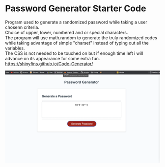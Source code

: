 # Password Generator Starter Code
Program used to generate a randomized password while taking a user chosenn criteria.
<br>
Choice of upper, lower, numbered and or special characters.
<br> 
The program will use  math.random to generate the truly randomized codes while taking advantage of simple "charset" instead of typing out all the variables.
<br> 
The CSS is not needed to be touched on but if enough time left i will advance on its appearance for some extra fun.
https://shinyfins.github.io/Code-Generator/

<img src="assets/code-project.png">


